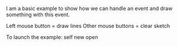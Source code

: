 I am a basic example to show how we can handle an event and draw something with this event.

Left mouse button = draw lines 
Other mouse buttons = clear sketch

To launch the example:
self new open